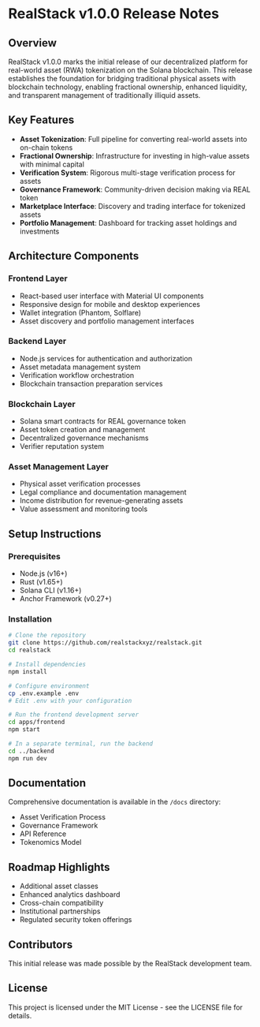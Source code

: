 # RealStack v1.0.0 Release Notes

## Overview

RealStack v1.0.0 marks the initial release of our decentralized platform for real-world asset (RWA) tokenization on the Solana blockchain. This release establishes the foundation for bridging traditional physical assets with blockchain technology, enabling fractional ownership, enhanced liquidity, and transparent management of traditionally illiquid assets.

## Key Features

- **Asset Tokenization**: Full pipeline for converting real-world assets into on-chain tokens
- **Fractional Ownership**: Infrastructure for investing in high-value assets with minimal capital
- **Verification System**: Rigorous multi-stage verification process for assets
- **Governance Framework**: Community-driven decision making via REAL token
- **Marketplace Interface**: Discovery and trading interface for tokenized assets
- **Portfolio Management**: Dashboard for tracking asset holdings and investments

## Architecture Components

### Frontend Layer
- React-based user interface with Material UI components
- Responsive design for mobile and desktop experiences
- Wallet integration (Phantom, Solflare)
- Asset discovery and portfolio management interfaces

### Backend Layer
- Node.js services for authentication and authorization
- Asset metadata management system
- Verification workflow orchestration
- Blockchain transaction preparation services

### Blockchain Layer
- Solana smart contracts for REAL governance token
- Asset token creation and management
- Decentralized governance mechanisms
- Verifier reputation system

### Asset Management Layer
- Physical asset verification processes
- Legal compliance and documentation management
- Income distribution for revenue-generating assets
- Value assessment and monitoring tools

## Setup Instructions

### Prerequisites
- Node.js (v16+)
- Rust (v1.65+)
- Solana CLI (v1.16+)
- Anchor Framework (v0.27+)

### Installation
```bash
# Clone the repository
git clone https://github.com/realstackxyz/realstack.git
cd realstack

# Install dependencies
npm install

# Configure environment
cp .env.example .env
# Edit .env with your configuration

# Run the frontend development server
cd apps/frontend
npm start

# In a separate terminal, run the backend
cd ../backend
npm run dev
```

## Documentation

Comprehensive documentation is available in the `/docs` directory:
- Asset Verification Process
- Governance Framework
- API Reference
- Tokenomics Model

## Roadmap Highlights

- Additional asset classes
- Enhanced analytics dashboard
- Cross-chain compatibility
- Institutional partnerships
- Regulated security token offerings

## Contributors

This initial release was made possible by the RealStack development team.

## License

This project is licensed under the MIT License - see the LICENSE file for details. 